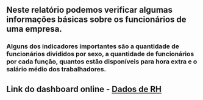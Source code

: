 ##   Neste relatório podemos verificar algumas informações básicas sobre os funcionários de uma empresa.

###   Alguns dos indicadores importantes são a quantidade de funcionários divididos por sexo, a quantidade de funcionários por cada função, quantos estão disponíveis para hora extra e o salário médio dos trabalhadores.

## Link do dashboard online - [Dados de RH](https://app.powerbi.com/view?r=eyJrIjoiODg2ZWU5NzAtODM5Yi00ZWQ0LTk0ZDAtYmU5ZmUxYjhmOTVjIiwidCI6ImIxMDUxYzRiLTNiOTQtNDFhYi05NDQxLWU3M2E3MjM0MmZkZCJ9)
